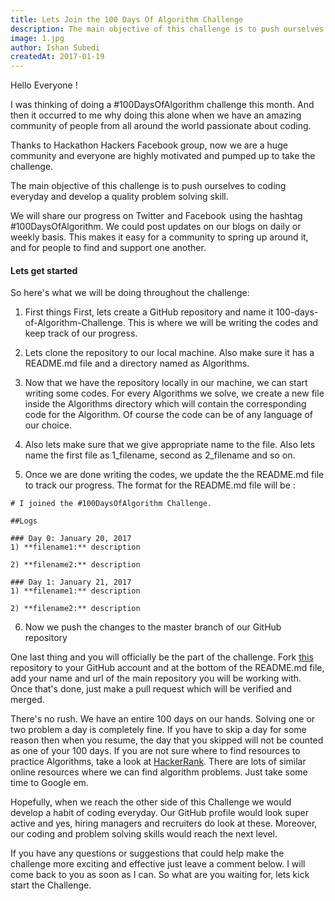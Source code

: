 ```yaml
---
title: Lets Join the 100 Days Of Algorithm Challenge
description: The main objective of this challenge is to push ourselves to coding everyday and develop a quality problem solving skill.
image: 1.jpg
author: Ishan Subedi
createdAt: 2017-01-19
---
```

Hello Everyone !

I was thinking of doing a #100DaysOfAlgorithm challenge this month. And then it occurred to me why doing this alone when we have an amazing community of people from all around the world passionate about coding.

Thanks to Hackathon Hackers Facebook group, now we are a huge community and everyone are highly motivated and pumped up to take the challenge.

The main objective of this challenge is to push ourselves to coding everyday and develop a quality problem solving skill.

We will share our progress on Twitter  and Facebook  using the hashtag #100DaysOfAlgorithm. We could post updates on our blogs on daily or weekly basis. This makes it easy for a community to spring up around it, and for people to find and support one another.

#### Lets get started  

So here's what we will be doing throughout the challenge:

1. First things First, lets create a GitHub repository and name it 100-days-of-Algorithm-Challenge. This is where we will be writing the codes and keep track of our progress.

2. Lets clone the repository to our local machine. Also make sure it has a README.md file and a directory named as Algorithms.

3. Now that we have the repository locally in our machine, we can start writing some codes. For every Algorithms we solve, we create a new file inside the Algorithms directory which will contain the corresponding code for the Algorithm. Of course the code can be of any language of our choice.

4. Also lets make sure that we give appropriate name to the file. Also lets name the first file as 1_filename, second as 2_filename and so on.

5. Once we are done writing the codes, we update the the README.md file to track our progress. The format for the README.md file will be :

```md{}[README.md]
# I joined the #100DaysOfAlgorithm Challenge.

##Logs

### Day 0: January 20, 2017
1) **filename1:** description

2) **filename2:** description

### Day 1: January 21, 2017
1) **filename1:** description

2) **filename2:** description
```

6. Now we push the changes to the master branch of our GitHub repository

One last thing and you will officially be the part of the challenge. Fork [this](https://github.com/ikushum/I-Joined-the-100DaysOfAlgorithm-Challenge) repository to your GitHub account and at the bottom of the README.md file, add your name and url of the main repository you will be working with. Once that's done, just make a pull request which will be verified and merged.

There's no rush. We have an entire 100 days on our hands. Solving one or two problem a day is completely fine. If you have to skip a day for some reason then when you resume, the day that you skipped will not be counted as one of your 100 days. If you are not sure where to find resources to practice Algorithms, take a look at [HackerRank](https://www.hackerrank.com/domains/algorithms/warmup). There are lots of similar online resources where we can find algorithm problems. Just take some time to Google em.

Hopefully, when we reach the other side of this Challenge we would develop a habit of coding everyday. Our GitHub profile would look super active and yes, hiring managers and recruiters do look at these. Moreover, our coding and problem solving skills would reach the next level.

If you have any questions or suggestions that could help make the challenge more exciting and effective just leave a comment below. I will come back to you as soon as I can. So what are you waiting for, lets kick start the Challenge.